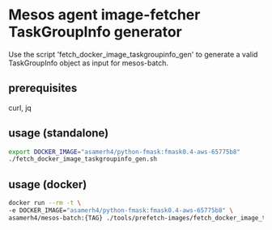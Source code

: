 # Mesos agent image-fetcher TaskGroupInfo generator
Use the script 'fetch_docker_image_taskgroupinfo_gen' to generate a valid TaskGroupInfo object as  input for mesos-batch.

## prerequisites
curl, jq

## usage (standalone)
```sh
export DOCKER_IMAGE="asamerh4/python-fmask:fmask0.4-aws-65775b8" 
./fetch_docker_image_taskgroupinfo_gen.sh
```

## usage (docker)
```sh
docker run --rm -t \
-e DOCKER_IMAGE="asamerh4/python-fmask:fmask0.4-aws-65775b8" \
asamerh4/mesos-batch:{TAG} ./tools/prefetch-images/fetch_docker_image_taskgroupinfo_gen.sh
```
